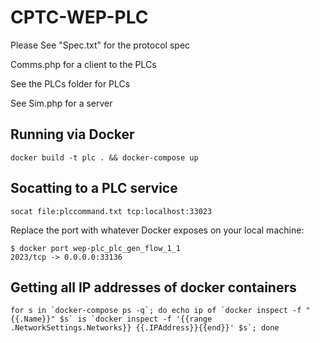 # CPTC-WEP-PLC

Please See "Spec.txt" for the protocol spec

Comms.php for a client to the PLCs

See the PLCs folder for PLCs

See Sim.php for a server

## Running via Docker
`docker build -t plc . && docker-compose up`

## Socatting to a PLC service
`socat file:plccommand.txt tcp:localhost:33023`

Replace the port with whatever Docker exposes on your local machine:

```
$ docker port wep-plc_plc_gen_flow_1_1
2023/tcp -> 0.0.0.0:33136
```

## Getting all IP addresses of docker containers

```for s in `docker-compose ps -q`; do echo ip of `docker inspect -f "{{.Name}}" $s` is `docker inspect -f '{{range .NetworkSettings.Networks}} {{.IPAddress}}{{end}}' $s`; done```